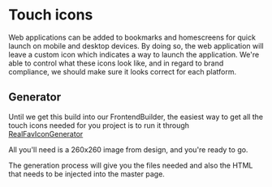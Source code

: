 # Touch icons

Web applications can be added to bookmarks and homescreens for quick launch on mobile and desktop devices. By doing so, the web application will leave a custom icon which indicates a way to launch the application. We're able to control what these icons look like, and in regard to brand compliance, we should make sure it looks correct for each platform.

## Generator

Until we get this build into our FrontendBuilder, the easiest way to get all the touch icons needed for you project is to run it through [RealFavIconGenerator](http://realfavicongenerator.net)

All you'll need is a 260x260 image from design, and you're ready to go.

The generation process will give you the files needed and also the HTML that needs to be injected into the master page.